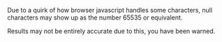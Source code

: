 Due to a quirk of how browser javascript handles some characters, null characters may show up as the number 65535 or equivalent.

Results may not be entirely accurate due to this, you have been warned.